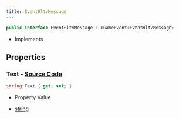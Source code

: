 ```yaml
---
title: EventHltvMessage
---
```


```csharp
public interface EventHltvMessage : IGameEvent<EventHltvMessage>
```

- Implements

## Properties

### **Text** - [Source Code](https://github.com/swiftly-solution/swiftlys2/blob/main/managed/src/SwiftlyS2.Generated/GameEvents/Interfaces/EventHltvMessage.cs#L22)

```csharp
string Text { get; set; }
```

- Property Value

- [string](https://learn.microsoft.com/dotnet/api/system.string)

